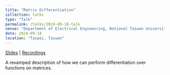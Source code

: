 ```yaml
---
title: "Matrix Differentiation"
collection: talks
type: "Talk"
permalink: /talks/2024-09-18-talk
venue: "Department of Electrical Engineering, National Taiwan University"
date: 2024-09-18
location: "Taipei, Taiwan"
---
```


[Slides](https://github.com/WenPerng/EESAAD_slides/blob/8bb7e14a4bd44e8dd70803546ddef0b3ab2adf02/Matrix%20Differentiation%202024%20%5Bwritten%5D.pdf) | 
[Recordings](https://www.youtube.com/watch?v=YNsgjUQE2q4)

A revamped description of how we can perform differentiation over functions on matrices.